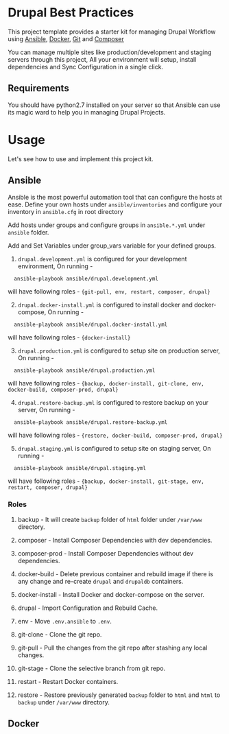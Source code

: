 # Drupal Best Practices

This project template provides a starter kit for managing Drupal Workflow using [Ansible](https://www.ansible.com/), [Docker](https://docker.com/), [Git](https://git-scm.com/) and [Composer](https://getcomposer.org/)

You can manage multiple sites like production/development and staging servers through this project, All your environment will setup, install dependencies and Sync Configuration in a single click.

## Requirements

You should have python2.7 installed on your server so that Ansible can use its magic ward to help you in managing Drupal Projects.

# Usage

  Let's see how to use and implement this project kit.

## Ansible

Ansible is the most powerful automation tool that can configure the hosts at ease. Define your own hosts under `ansible/inventories` and configure your inventory in `ansible.cfg` in root directory

Add hosts under groups and configure groups in `ansible.*.yml` under `ansible` folder.

Add and Set Variables under group_vars variable for your defined groups.

1. `drupal.development.yml` is configured for your development environment, On running -

  ```shell
    ansible-playbook ansible/drupal.development.yml
  ```
  will have following roles -
  `{git-pull, env, restart, composer, drupal}`

2. `drupal.docker-install.yml` is configured to install docker and docker-compose, On running -

  ```shell
    ansible-playbook ansible/drupal.docker-install.yml
  ```
  will have following roles -
  `{docker-install}`

3. `drupal.production.yml` is configured to setup site on production server, On running -

  ```shell
    ansible-playbook ansible/drupal.production.yml
  ```
  will have following roles -
  `{backup, docker-install, git-clone, env, docker-build, composer-prod, drupal}`

4. `drupal.restore-backup.yml` is configured to restore backup on your server, On running -

  ```shell
    ansible-playbook ansible/drupal.restore-backup.yml
  ```
  will have following roles -
  `{restore, docker-build, composer-prod, drupal}`

5. `drupal.staging.yml` is configured to setup site on staging server, On running -

  ```shell
    ansible-playbook ansible/drupal.staging.yml
  ```
  will have following roles -
  `{backup, docker-install, git-stage, env, restart, composer, drupal}`

### Roles

1. backup - It will create `backup` folder of `html` folder under `/var/www` directory.

2. composer - Install Composer Dependencies with dev dependencies.

3. composer-prod - Install Composer Dependencies without dev dependencies.

4. docker-build - Delete previous container and rebuild image if there is any change and re-create `drupal` and `drupaldb` containers.

5. docker-install - Install Docker and docker-compose on the server.

6. drupal - Import Configuration and Rebuild Cache.

7. env - Move `.env.ansible` to `.env`.

8. git-clone - Clone the git repo.

9. git-pull - Pull the changes from the git repo after stashing any local changes.

10. git-stage - Clone the selective branch from git repo.

11. restart - Restart Docker containers.

12. restore - Restore previously generated `backup` folder to `html` and `html` to `backup` under `/var/www` directory.

## Docker

